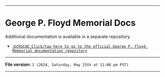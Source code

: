 
***

# George P. Floyd Memorial Docs

Additional documentation is available in a separate repository.

- [:octocat: `Click/tap here to go to the official George P. Floyd Memeorial documentation repository`](https://github.com/seanpm2001/George-P-Floyd-Memorial_Docs/)

***

**File version:** `1 (2024, Saturday, May 25th at 11:08 pm PST)`

***
